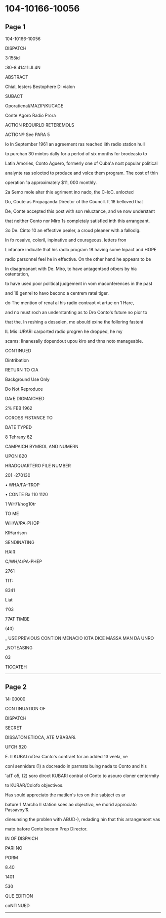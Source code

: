 # 104-10166-10056

## Page 1

104-10166-10056

DISPATCH

3:155id

:80-8.41411IJL4N

ABSTRACT

Chial, lesters Bestophere Di vialon

SUBACT

Oporatienal/MAZIP/KUCAGE

Conte Agoro Radio Prora

ACTION REQUIRLD RETEREMOLS

ACTION® See PARA 5

Io In September 1961 an agreement ras reached iith radio station hull

to purchan 30 mintos dally for a perlod of six months for brodeasto to

Latin Amories, Conto Aguero, formerly one of Cuba'a nost popular political

analynte ras soloctod to produce and volce them program. The cost of thin

operation 1a approximately $11, 000 monthly.

2a Semo mole alter thie agriment ino nado, the C-loC. anlocted

Du, Coute as Propaganda Director of the Councll. It 18 belloved that

De, Conte accepted this post with son reluctance, and ve now understant

that neither Conto nor Miro 1s completaly satisfled inth this arrangeant.

3o De. Cinto 10 an effective pealer, a croud pleaner with a fallodig.

In fo rosaive, coloril, inpinative and courageous. letters fron

Lintanare indicate that his radlo program 18 having some Inpact and HOPE

radio parsonnel feel he in effective. On the other hand he appears to be

In disagroanant with De. Miro, to have antagentsod otbers by hia ostentation,

to have used poor political judgement in vom maconferences in the past

and 18 genrel to havo becono a centrem ratel tiger.

do The mention of renal al his radio contraot vt artue on 1 Hare,

and no must roch an understanting as to Dro Conto's future no pior to

that the. In reshing a desselen, mo abould exine the folloring fasteni

IL Mis IURARI carported radio progren he dropped, he my

scams: IInanesally dopendout upou kiro and thns noto manageable.

CONTINUED

Dintribation

RETURN TO CIA

Background Use Only

Do Not Reproduce

DArE DIGMAICHED

2% FEB 1962

COROSS FISTANCE TO

DATE TYPED

8 Tehrany 62

CAMPAICH BYMBOL AND NUMERN

UPON 820

HRADQUARTERO FILE NUMBER

201 -270130

• WHA/ГА-TROP

• CONTE Ra 110 1120

1 WH/1/nog10tr

TO ME

WH/W/PA-PHOP

KIHarrison

SENDINATING

HAIR

C/WH/4/PA-PHEP

2761

TIT:

8341

Liat

1'03

77AT TiMBE

(40)

_ USE PREVIOUS CONTION MENACIO IOTA DICE MASSA MAN DA UNRO

_NOTEASING

03

TICOATEH

---

## Page 2

14-00000

CONTINUATION OF

DISPATCH

SECRET

DISSATON ETIOCA, ATE MBABARi.

UFCH 820

E. II KUBAI roDea Canto's contraet for an added 13 veela, ve

conl sennidars (1) a docreado in parmats buing nada to Conto and his

'atT o5, (2) soro diroct KUBARI contral ol Conto to asouro cloner centermity

to KURAR/Colofo objectivos.

Has sould appreciato the matilen's tes on thie sabject es ar

bature 1 Marcho Il station soes ao objectivo, ve morid approciato Passavoy'&

dineunsing the problen with ABUD-), redading hin that this arrangemont vas

mato bafore Cente becam Prep Director.

IN OF DISPAICH

PARI NO

PORM

8.40

1401

530

QUE EDITION

coNTINUED

---

